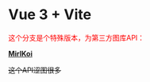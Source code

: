 # Vue 3 + Vite

<div style="color: red">
这个分支是个特殊版本，为第三方图库API：
</div>

[**MirlKoi**](https://sakura.iw233.cn/API/list/acg/json.php)

~~这个API涩图很多~~

